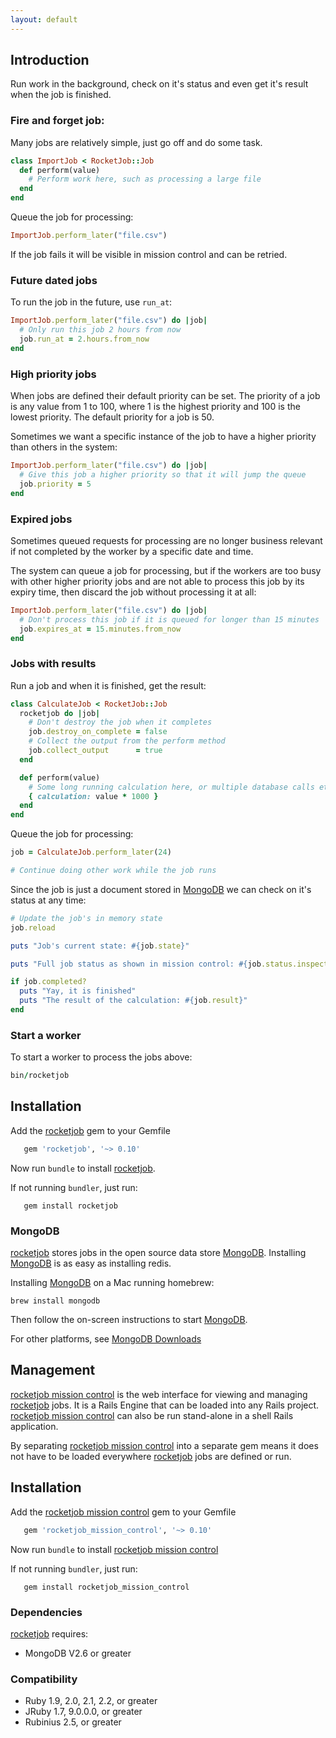 ```yaml
---
layout: default
---
```


## Introduction

Run work in the background, check on it's status and even get it's result when
the job is finished.

### Fire and forget job:

Many jobs are relatively simple, just go off and do some task.

```ruby
class ImportJob < RocketJob::Job
  def perform(value)
    # Perform work here, such as processing a large file
  end
end
```

Queue the job for processing:

```ruby
ImportJob.perform_later("file.csv")
```

If the job fails it will be visible in mission control and can be retried.

### Future dated jobs

To run the job in the future, use `run_at`:

```ruby
ImportJob.perform_later("file.csv") do |job|
  # Only run this job 2 hours from now
  job.run_at = 2.hours.from_now
end
```

### High priority jobs

When jobs are defined their default priority can be set. The priority of a
job is any value from 1 to 100, where 1 is the highest priority and 100 is the
lowest priority. The default priority for a job is 50.

Sometimes we want a specific instance of the job to have a higher priority than
others in the system:

```ruby
ImportJob.perform_later("file.csv") do |job|
  # Give this job a higher priority so that it will jump the queue
  job.priority = 5
end
```

### Expired jobs

Sometimes queued requests for processing are no longer business relevant if not
completed by the worker by a specific date and time.

The system can queue a job for processing, but if the workers are too busy with
other higher priority jobs and are not able to process this job by its expiry
time, then discard the job without processing it at all:

```ruby
ImportJob.perform_later("file.csv") do |job|
  # Don't process this job if it is queued for longer than 15 minutes
  job.expires_at = 15.minutes.from_now
end
```

### Jobs with results

Run a job and when it is finished, get the result:

```ruby
class CalculateJob < RocketJob::Job
  rocketjob do |job|
    # Don't destroy the job when it completes
    job.destroy_on_complete = false
    # Collect the output from the perform method
    job.collect_output      = true
  end

  def perform(value)
    # Some long running calculation here, or multiple database calls etc.
    { calculation: value * 1000 }
  end
end
```

Queue the job for processing:

```ruby
job = CalculateJob.perform_later(24)

# Continue doing other work while the job runs
```

Since the job is just a document stored in [MongoDB][3] we can check on it's
status at any time:

```ruby
# Update the job's in memory state
job.reload

puts "Job's current state: #{job.state}"

puts "Full job status as shown in mission control: #{job.status.inspect}"

if job.completed?
  puts "Yay, it is finished"
  puts "The result of the calculation: #{job.result}"
end
```

### Start a worker

To start a worker to process the jobs above:

```ruby
bin/rocketjob
```

## Installation

Add the [rocketjob][0] gem to your Gemfile

```ruby
   gem 'rocketjob', '~> 0.10'
```

Now run `bundle` to install [rocketjob][0].

If not running `bundler`, just run:

```
   gem install rocketjob
```

### MongoDB

[rocketjob][0] stores jobs in the open source data store [MongoDB][3].
Installing [MongoDB][3] is as easy as installing redis.

Installing [MongoDB][3] on a Mac running homebrew:

```
brew install mongodb
```

Then follow the on-screen instructions to start [MongoDB][3].

For other platforms, see [MongoDB Downloads](https://www.mongodb.org/downloads)

## Management

[rocketjob mission control][1] is the web interface for viewing and managing [rocketjob][0] jobs.
It is a Rails Engine that can be loaded into any Rails project.
[rocketjob mission control][1] can also be run stand-alone in a shell Rails application.

By separating [rocketjob mission control][1] into a separate gem means it does not
have to be loaded everywhere [rocketjob][0] jobs are defined or run.

## Installation

Add the [rocketjob mission control][1] gem to your Gemfile

```ruby
   gem 'rocketjob_mission_control', '~> 0.10'
```

Now run `bundle` to install [rocketjob mission control][1]

If not running `bundler`, just run:

```
   gem install rocketjob_mission_control
```

### Dependencies

[rocketjob][0] requires:

* MongoDB V2.6 or greater

### Compatibility

 * Ruby 1.9, 2.0, 2.1, 2.2, or greater
 * JRuby 1.7, 9.0.0.0, or greater
 * Rubinius 2.5, or greater

[0]: http://rocketjob.io
[1]: https://github.com/rocketjob/rocketjob_mission_control
[2]: http://reidmorrison.github.io/semantic_logger
[3]: http://mongodb.org
